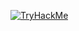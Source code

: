 [![TryHackMe](https://tryhackme-badges.s3.amazonaws.com/sugarpackets.png?v=3)](https://tryhackme.com/p/sugarpackets)
